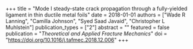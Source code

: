 +++
title = "Mode I steady-state crack propagation through a fully-yielded ligament in thin ductile metal foils"
date = 2018-01-01
authors = ["Wade R Lanning", "Camilla Johnson", "Syed Saad Javaid", "Christopher L Muhlstein"]
publication_types = ["2"]
abstract = ""
featured = false
publication = "*Theoretical and Applied Fracture Mechanics*"
doi =   "https://doi.org/10.1016/j.tafmec.2018.12.006"
+++

